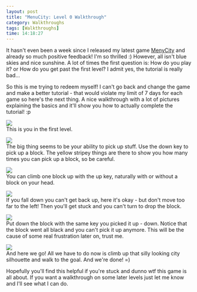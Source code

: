 ```yaml
---
layout: post
title: "MenuCity: Level 0 Walkthrough"
category: Walkthroughs
tags: [Walkthroughs]
time: 14:18:27
---
```

It hasn't even been a week since I released my latest game [MenyCity](/blog/MenuCity/) and already so much positive feedback! I'm so thrilled :) However, all isn't blue skies and nice sunshine. A lot of times the first question is: How do you play it? or How do you get past the first level? I admit yes, the tutorial is really bad...

So this is me trying to redeem myself! I can't go back and change the game and make a better tutorial - that would violate my limit of 7 days for each game so here's the next thing. A nice walkthrough with a lot of pictures explaining the basics and it'll show you how to actually complete the tutorial! :p

![](/media/images/walkthrough/menucity_lvl0/1.png)   
This is you in the first level.

![](/media/images/walkthrough/menucity_lvl0/2.png)   
The big thing seems to be your ability to pick up stuff. Use the down key to pick up a block. The yellow stripey things are there to show you how many times you can pick up a block, so be careful.

![](/media/images/walkthrough/menucity_lvl0/3.png)   
You can climb one block up with the up key, naturally with or without a block on your head.

![](/media/images/walkthrough/menucity_lvl0/4.png)   
If you fall down you can't get back up, here it's okay - but don't move too far to the left! Then you'll get stuck and you can't turn to drop the block.

![](/media/images/walkthrough/menucity_lvl0/5.png)   
Put down the block with the same key you picked it up - down. Notice that the block went all black and you can't pick it up anymore. This will be the cause of some real frustration later on, trust me.

![](/media/images/walkthrough/menucity_lvl0/6.png)   
And here we go! All we have to do now is climb up that silly looking city silhouette and walk to the goal. And we're done! =)

Hopefully you'll find this helpful if you're stuck and dunno wtf this game is all about. If you want a walkthrough on some later levels just let me know and I'll see what I can do.

